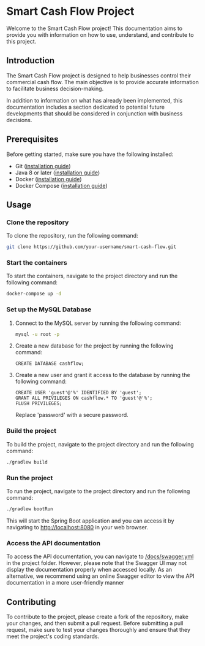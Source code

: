 # Smart Cash Flow Project

Welcome to the Smart Cash Flow project! This documentation aims to provide you with information on how to use, understand, and contribute to this project.

## Introduction

The Smart Cash Flow project is designed to help businesses control their commercial cash flow. The main objective is to provide accurate information to facilitate business decision-making.

In addition to information on what has already been implemented, this documentation includes a section dedicated to potential future developments that should be considered in conjunction with business decisions.

## Prerequisites

Before getting started, make sure you have the following installed:

- Git ([installation guide](https://git-scm.com/book/en/v2/Getting-Started-Installing-Git))
- Java 8 or later ([installation guide](https://www.oracle.com/java/technologies/javase-downloads.html))
- Docker ([installation guide](https://docs.docker.com/get-docker/))
- Docker Compose ([installation guide](https://docs.docker.com/compose/install/))

## Usage

### Clone the repository

To clone the repository, run the following command:

```sh
git clone https://github.com/your-username/smart-cash-flow.git
```

### Start the containers
To start the containers, navigate to the project directory and run the following command:

```sh
docker-compose up -d
```

### Set up the MySQL Database

1. Connect to the MySQL server by running the following command:

   ```sh
   mysql -u root -p
   ```

2. Create a new database for the project by running the following command:

   ```mysql
   CREATE DATABASE cashflow;
   ```

3. Create a new user and grant it access to the database by running the following command:

   ```mysql
   CREATE USER 'guest'@'%' IDENTIFIED BY 'guest';
   GRANT ALL PRIVILEGES ON cashflow.* TO 'guest'@'%';
   FLUSH PRIVILEGES;
   ```

   Replace 'password' with a secure password.

### Build the project

To build the project, navigate to the project directory and run the following command:

```sh
./gradlew build
```

### Run the project

To run the project, navigate to the project directory and run the following command:

```sh
./gradlew bootRun
```

This will start the Spring Boot application and you can access it by navigating to [http://localhost:8080](http://localhost:8080) in your web browser.

### Access the API documentation

To access the API documentation, you can navigate to [/docs/swagger.yml](/docs/swagger.yml) in the project folder. However, please note that the Swagger UI may not display the documentation properly when accessed locally. As an alternative, we recommend using an online Swagger editor to view the API documentation in a more user-friendly manner

## Contributing

To contribute to the project, please create a fork of the repository, make your changes, and then submit a pull request. Before submitting a pull request, make sure to test your changes thoroughly and ensure that they meet the project's coding standards.
